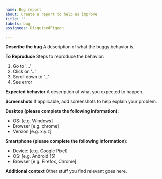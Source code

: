 ```yaml
---
name: Bug report
about: Create a report to help us improve
title: ''
labels: bug
assignees: DisguisedPigeon

---
```


**Describe the bug**
A description of what the buggy behavior is.

**To Reproduce**
Steps to reproduce the behavior:
1. Go to '...'
2. Click on '...'
3. Scroll down to '...'
4. See error

**Expected behavior**
A description of what you expected to happen.

**Screenshots**
If applicable, add screenshots to help explain your problem.

**Desktop (please complete the following information):**
 - OS: [e.g. Windows]
 - Browser [e.g. chrome]
 - Version [e.g. x.y.z]

**Smartphone (please complete the following information):**
 - Device: [e.g. Google Pixel]
 - OS: [e.g. Android 15]
 - Browser [e.g. Firefox, Chrome]

**Additional context**
Other stuff you find relevant goes here.
